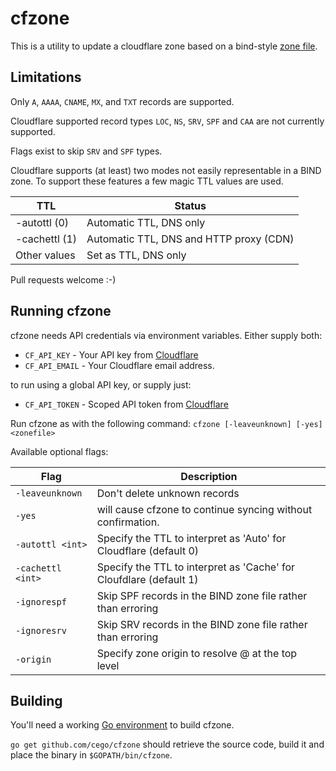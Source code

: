 # cfzone

This is a utility to update a cloudflare zone based on a bind-style [zone file](https://en.wikipedia.org/wiki/Zone_file).


## Limitations

Only `A`, `AAAA`, `CNAME`, `MX`, and `TXT` records are supported.

Cloudflare supported record types `LOC`, `NS`, `SRV`, `SPF` and `CAA` are not
currently supported.

Flags exist to skip `SRV` and `SPF` types.

Cloudflare supports (at least) two modes not easily representable in a BIND
zone. To support these features a few magic TTL values are used.

| TTL           | Status                                  |
|---------------|-----------------------------------------|
| -autottl  (0) | Automatic TTL, DNS only                 |
| -cachettl (1) | Automatic TTL, DNS and HTTP proxy (CDN) |
| Other values  | Set as TTL, DNS only                    |

Pull requests welcome :-)


## Running cfzone

cfzone needs API credentials via environment variables. Either supply both:

- `CF_API_KEY` - Your API key from [Cloudflare](https://support.cloudflare.com/hc/en-us/articles/200167836-Where-do-I-find-my-Cloudflare-API-key-)
- `CF_API_EMAIL` - Your Cloudflare email address.

to run using a global API key, or supply just:

- `CF_API_TOKEN` - Scoped API token from [Cloudflare](https://developers.cloudflare.com/api/tokens/create/)

Run cfzone as with the following command:
`cfzone [-leaveunknown] [-yes] <zonefile>`

Available optional flags:

| Flag              | Description                                                        |
|-------------------|--------------------------------------------------------------------|
| `-leaveunknown`   | Don't delete unknown records                                       |
| `-yes`            | will cause cfzone to continue syncing without confirmation.        |
| `-autottl <int>`  | Specify the TTL to interpret as 'Auto' for Cloudflare (default 0)  |
| `-cachettl <int>` | Specify the TTL to interpret as 'Cache' for Cloufdlare (default 1) |
| `-ignorespf`      | Skip SPF records in the BIND zone file rather than erroring        |
| `-ignoresrv`      | Skip SRV records in the BIND zone file rather than erroring        |
| `-origin`         | Specify zone origin to resolve @ at the top level

## Building

You'll need a working [Go environment](https://golang.org/doc/install) to build
cfzone.

`go get github.com/cego/cfzone` should retrieve the source code, build it and
place the binary in `$GOPATH/bin/cfzone`.
